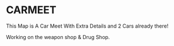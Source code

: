 # CARMEET

This Map is A Car Meet With Extra Details and 2 Cars already there!

 Working on the weapon shop & Drug Shop.
